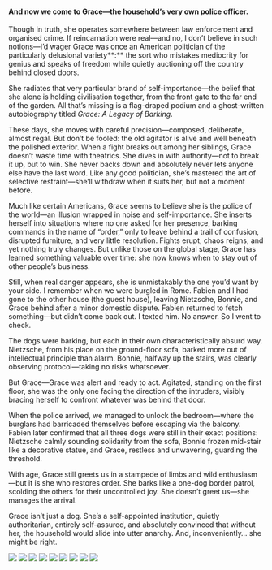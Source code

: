<h4>And now we come to Grace—the household’s very own police officer.</h4>

Though in truth, she operates somewhere between law enforcement and organised crime. If reincarnation were real—and no, I don’t believe in such notions—I’d wager Grace was once an American politician of the particularly delusional variety**:** the sort who mistakes mediocrity for genius and speaks of freedom while quietly auctioning off the country behind closed doors.

She radiates that very particular brand of self-importance—the belief that she alone is holding civilisation together, from the front gate to the far end of the garden. All that’s missing is a flag-draped podium and a ghost-written autobiography titled _Grace: A Legacy of Barking_.

These days, she moves with careful precision—composed, deliberate, almost regal. But don’t be fooled: the old agitator is alive and well beneath the polished exterior. When a fight breaks out among her siblings, Grace doesn’t waste time with theatrics. She dives in with authority—not to break it up, but to win. She never backs down and absolutely never lets anyone else have the last word. Like any good politician, she’s mastered the art of selective restraint—she’ll withdraw when it suits her, but not a moment before.

Much like certain Americans, Grace seems to believe she is the police of the world—an illusion wrapped in noise and self-importance. She inserts herself into situations where no one asked for her presence, barking commands in the name of “order,” only to leave behind a trail of confusion, disrupted furniture, and very little resolution. Fights erupt, chaos reigns, and yet nothing truly changes. But unlike those on the global stage, Grace has learned something valuable over time: she now knows when to stay out of other people’s business.

Still, when real danger appears, she is unmistakably the one you’d want by your side. I remember when we were burgled in Rome. Fabien and I had gone to the other house (the guest house), leaving Nietzsche, Bonnie, and Grace behind after a minor domestic dispute. Fabien returned to fetch something—but didn’t come back out. I texted him. No answer. So I went to check.

The dogs were barking, but each in their own characteristically absurd way. Nietzsche, from his place on the ground-floor sofa, barked more out of intellectual principle than alarm. Bonnie, halfway up the stairs, was clearly observing protocol—taking no risks whatsoever.

But Grace—Grace was alert and ready to act. Agitated, standing on the first floor, she was the only one facing the direction of the intruders, visibly bracing herself to confront whatever was behind that door.

When the police arrived, we managed to unlock the bedroom—where the burglars had barricaded themselves before escaping via the balcony. Fabien later confirmed that all three dogs were still in their exact positions: Nietzsche calmly sounding solidarity from the sofa, Bonnie frozen mid-stair like a decorative statue, and Grace, restless and unwavering, guarding the threshold.

With age, Grace still greets us in a stampede of limbs and wild enthusiasm—but it is she who restores order. She barks like a one-dog border patrol, scolding the others for their uncontrolled joy. She doesn’t greet us—she manages the arrival.

Grace isn’t just a dog. She’s a self-appointed institution, quietly authoritarian, entirely self-assured, and absolutely convinced that without her, the household would slide into utter anarchy. And, inconveniently… she might be right.

![](104.jpg)
![](105.JPG)
![](106.jpg)
![](107.JPG)
![](108.jpg)
![](109.JPG)
![](110.jpg)
![](111.JPG)
![](112.JPG)
<p></p>
